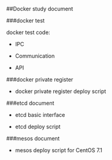 ##Docker study document

###docker test

docker test code:

- IPC
	
- Communication
	
- API

###docker private register

- docker private register deploy script 

###etcd document

- etcd basic interface 

- etcd deploy script

###mesos document

- mesos deploy script for CentOS 7.1